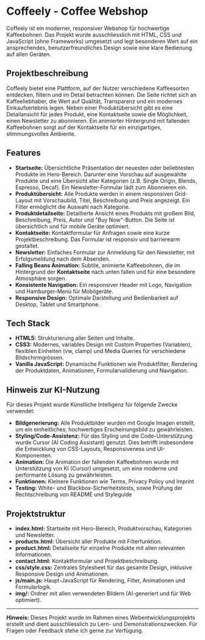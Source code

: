 # Coffeely - Coffee Webshop

Coffeely ist ein moderner, responsiver Webshop für hochwertige Kaffeebohnen. Das Projekt wurde ausschliesslich mit HTML, CSS und JavaScript (ohne Frameworks) umgesetzt und legt besonderen Wert auf ein ansprechendes, benutzerfreundliches Design sowie eine klare Bedienung auf allen Geräten.

## Projektbeschreibung
Coffeely bietet eine Plattform, auf der Nutzer verschiedene Kaffeesorten entdecken, filtern und im Detail betrachten können. Die Seite richtet sich an Kaffeeliebhaber, die Wert auf Qualität, Transparenz und ein modernes Einkaufserlebnis legen. Neben einer Produktübersicht gibt es eine Detailansicht für jedes Produkt, eine Kontaktseite sowie die Möglichkeit, einen Newsletter zu abonnieren. Ein animierter Hintergrund mit fallenden Kaffeebohnen sorgt auf der Kontaktseite für ein einzigartiges, stimmungsvolles Ambiente.

## Features
- **Startseite:** Übersichtliche Präsentation der neuesten oder beliebtesten Produkte im Hero-Bereich. Darunter eine Vorschau auf ausgewählte Produkte und eine Übersicht aller Kategorien (z.B. Single Origin, Blends, Espresso, Decaf). Ein Newsletter-Formular lädt zum Abonnieren ein.
- **Produktübersicht:** Alle Produkte werden in einem responsiven Grid-Layout mit Vorschaubild, Titel, Beschreibung und Preis angezeigt. Ein Filter ermöglicht die Auswahl nach Kategorie.
- **Produktdetailseite:** Detaillierte Ansicht eines Produkts mit großem Bild, Beschreibung, Preis, Autor und "Buy Now"-Button. Die Seite ist übersichtlich und für mobile Geräte optimiert.
- **Kontaktseite:** Kontaktformular für Anfragen sowie eine kurze Projektbeschreibung. Das Formular ist responsiv und barrierearm gestaltet.
- **Newsletter:** Einfaches Formular zur Anmeldung für den Newsletter, mit Erfolgsmeldung nach dem Absenden.
- **Falling Beans Animation:** Subtile, animierte Kaffeebohnen, die im Hintergrund der **Kontaktseite** nach unten fallen und für eine besondere Atmosphäre sorgen.
- **Konsistente Navigation:** Ein responsiver Header mit Logo, Navigation und Hamburger-Menü für Mobilgeräte.
- **Responsive Design:** Optimale Darstellung und Bedienbarkeit auf Desktop, Tablet und Smartphone.

## Tech Stack
- **HTML5:** Strukturierung aller Seiten und Inhalte.
- **CSS3:** Modernes, variables Design mit Custom Properties (Variablen), flexiblen Einheiten (vw, clamp) und Media Queries für verschiedene Bildschirmgrössen.
- **Vanilla JavaScript:** Dynamische Funktionen wie Produktfilter, Rendering der Produktdaten, Animationen, Formularvalidierung und Navigation.

## Hinweis zur KI-Nutzung
Für dieses Projekt wurde Künstliche Intelligenz für folgende Zwecke verwendet:
- **Bildgenerierung:** Alle Produktbilder wurden mit Google Imagen erstellt, um ein einheitliches, hochwertiges Erscheinungsbild zu gewährleisten.
- **Styling/Code-Assistenz:** Für das Styling und die Code-Unterstützung wurde Cursor (AI Coding Assistant) genutzt. Dies betrifft insbesondere die Entwicklung von CSS-Layouts, Responsiveness und UI-Komponenten.
- **Animation:** Die Animation der fallenden Kaffeebohnen wurde mit Unterstützung von KI (Cursor) umgesetzt, um eine moderne und performante Lösung zu gewährleisten.
- **Funktionen:** Kleinere Funktionen wie Terms, Privacy Policy und Imprint
- **Testing:** White- und Blackbox-Sicherheitstests, sowie Prüfung der Rechtschreibung von README und Styleguide


## Projektstruktur
- **index.html:** Startseite mit Hero-Bereich, Produktvorschau, Kategorien und Newsletter.
- **products.html:** Übersicht aller Produkte mit Filterfunktion.
- **product.html:** Detailseite für einzelne Produkte mit allen relevanten Informationen.
- **contact.html:** Kontaktformular und Projektbeschreibung.
- **css/style.css:** Zentrales Stylesheet für das gesamte Design, inklusive Responsive Design und Animationen.
- **js/main.js:** Haupt-JavaScript für Rendering, Filter, Animationen und Formularlogik.
- **img/:** Ordner mit allen verwendeten Bildern (AI-generiert und für Web optimiert).

---

**Hinweis:** Dieses Projekt wurde im Rahmen eines Webentwicklungsprojekts erstellt und dient ausschliesslich zu Lern- und Demonstrationszwecken. Für Fragen oder Feedback stehe ich gerne zur Verfügung.
